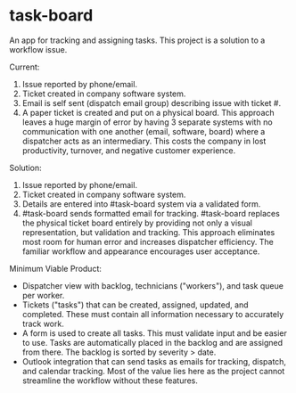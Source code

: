 # task-board
An app for tracking and assigning tasks. This project is a solution to a workflow issue. 

Current: 
1) Issue reported by phone/email.
2) Ticket created in company software system.
3) Email is self sent (dispatch email group) describing issue with ticket #.
4) A paper ticket is created and put on a physical board.
This approach leaves a huge margin of error by having 3 separate systems with no communication with one another (email, software, board) where a dispatcher acts as an intermediary. This costs the company in lost productivity, turnover, and negative customer experience.

Solution:
1) Issue reported by phone/email.
2) Ticket created in company software system.
3) Details are entered into #task-board system via a validated form.
4) #task-board sends formatted email for tracking.
#task-board replaces the physical ticket board entirely by providing not only a visual representation, but validation and tracking. This approach eliminates most room for human error and increases dispatcher efficiency. The familiar workflow and appearance encourages user acceptance. 

Minimum Viable Product:
- Dispatcher view with backlog, technicians ("workers"), and task queue per worker.
- Tickets ("tasks") that can be created, assigned, updated, and completed. These must contain all information necessary to accurately track work. 
- A form is used to create all tasks. This must validate input and be easier to use. Tasks are automatically placed in the backlog and are assigned from there. The backlog is sorted by severity > date.
- Outlook integration that can send tasks as emails for tracking, dispatch, and calendar tracking. Most of the value lies here as the project cannot streamline the workflow without these features.
